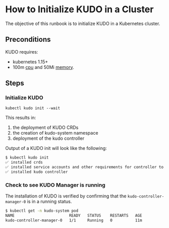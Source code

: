 # How to Initialize KUDO in a Cluster

The objective of this runbook is to initialize KUDO in a Kubernetes cluster.

## Preconditions

KUDO requires:
*  kubernetes 1.15+
*  100m [cpu](https://kubernetes.io/docs/concepts/configuration/manage-compute-resources-container/#meaning-of-cpu) and 50Mi [memory](https://kubernetes.io/docs/concepts/configuration/manage-compute-resources-container/#meaning-of-memory).

## Steps

### Initialize KUDO

`kubectl kudo init --wait`

This results in:

1. the deployment of KUDO CRDs
2. the creation of kudo-system namespace
3. deployment of the kudo controller

Output of a KUDO init will look like the following:

```bash
$ kubectl kudo init
✅ installed crds
✅ installed service accounts and other requirements for controller to run
✅ installed kudo controller
```

### Check to see KUDO Manager is running

The installation of KUDO is verified by confirming that the `kudo-controller-manager-0` is in a running status.

```bash
$ kubectl get -n kudo-system pod
NAME                        READY   STATUS    RESTARTS   AGE
kudo-controller-manager-0   1/1     Running   0          11m
```
